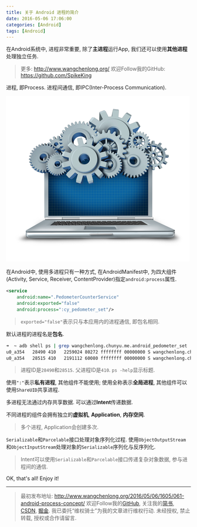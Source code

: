 ```yaml
---
title: 关于 Android 进程的简介
date: 2016-05-06 17:06:00
categories: [Android]
tags: [Android]
---
```


在Android系统中, 进程非常重要, 除了**主进程**运行App, 我们还可以使用**其他进程**处理独立任务.

<!-- more -->
> 更多: http://www.wangchenlong.org/
> 欢迎Follow我的GitHub: https://github.com/SpikeKing

进程, 即Process. 进程间通信, 即IPC(Inter-Process Communication). 

![Process](061-android-process-concept/process-concept-logo.jpg)

在Android中, 使用多进程只有一种方式, 在AndroidManifest中, 为四大组件(Activity, Service, Receiver, ContentProvider)指定``android:process``属性.

``` xml
<service
    android:name=".PedometerCounterService"
    android:exported="false"
    android:process=":cy_pedometer_set"/>
```

> ``exported="false"``表示只与本应用内的进程通信, 即包名相同.

默认进程的进程名是**包名**.

``` bash
➜  ~ adb shell ps | grep wangchenlong.chunyu.me.android_pedometer_set
u0_a354   28490 410   2259024 80272 ffffffff 00000000 S wangchenlong.chunyu.me.android_pedometer_set
u0_a354   28515 410   2191112 60080 ffffffff 00000000 S wangchenlong.chunyu.me.android_pedometer_set:cy_pedometer_set
```

> 进程ID是``28490``和``28515``. 父进程ID是``410``. ``ps -help``显示标题.

使用``":"``表示**私有进程**, 其他组件不能使用; 使用全称表示**全局进程**, 其他组件可以使用``ShareUID``共享进程.

多进程无法通过内存共享数据. 可以通过**Intent**传递数据.

不同进程的组件会拥有独立的**虚拟机**, **Application**, **内存空间**.

> 多个进程, Application会创建多次.

``Serializable``和``Parcelable``接口处理对象序列化过程. 使用``ObjectOutputStream``和``ObjectInputStream``处理对象的``Serializable``序列化与反序列化.

> Intent可以使用``Serializable``和``Parcelable``接口传递复杂对象数据, 参与进程间的通信.

OK, that's all! Enjoy it!

---

> 最初发布地址: 
> http://www.wangchenlong.org/2016/05/06/1605/061-android-process-concept/
> 欢迎Follow我的[GitHub](https://github.com/SpikeKing), 关注我的[简书](http://www.jianshu.com/users/e2b4dd6d3eb4/latest_articles), [CSDN](http://blog.csdn.net/caroline_wendy), [掘金](http://gold.xitu.io/#/user/56de98c2f3609a005442ec58). 
> 我已委托“维权骑士”为我的文章进行维权行动. 未经授权, 禁止转载, 授权或合作请留言.

